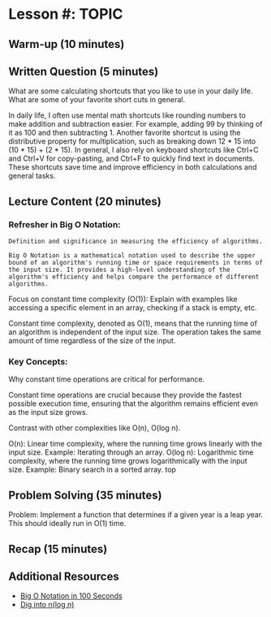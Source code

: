 # Lesson #: TOPIC

## Warm-up (10 minutes)

## Written Question (5 minutes)

What are some calculating shortcuts that you like to use in your daily life. What are some of your favorite short cuts in general.

In daily life, I often use mental math shortcuts like rounding numbers to make addition and subtraction easier. For example, adding 99 by thinking of it as 100 and then subtracting 1. Another favorite shortcut is using the distributive property for multiplication, such as breaking down 12 * 15 into (10 * 15) + (2 * 15). In general, I also rely on keyboard shortcuts like Ctrl+C and Ctrl+V for copy-pasting, and Ctrl+F to quickly find text in documents. These shortcuts save time and improve efficiency in both calculations and general tasks.

## Lecture Content (20 minutes)

### Refresher in Big O Notation:

    Definition and significance in measuring the efficiency of algorithms.

    Big O Notation is a mathematical notation used to describe the upper bound of an algorithm's running time or space requirements in terms of the input size. It provides a high-level understanding of the algorithm's efficiency and helps compare the performance of different algorithms.


Focus on constant time complexity (O(1)): Explain with examples like accessing a specific element in an array, checking if a stack is empty, etc.

Constant time complexity, denoted as O(1), means that the running time of an algorithm is independent of the input size. The operation takes the same amount of time regardless of the size of the input.

### Key Concepts:

Why constant time operations are critical for performance.

Constant time operations are crucial because they provide the fastest possible execution time, ensuring that the algorithm remains efficient even as the input size grows.

Contrast with other complexities like O(n), O(log n).

O(n): Linear time complexity, where the running time grows linearly with the input size. Example: Iterating through an array.
O(log n): Logarithmic time complexity, where the running time grows logarithmically with the input size. Example: Binary search in a sorted array.
top

## Problem Solving (35 minutes)

Problem: Implement a function that determines if a given year is a leap year. This should ideally run in O(1) time.

## Recap (15 minutes)

## Additional Resources

- [Big O Notation in 100 Seconds](https://www.youtube.com/watch?v=g2o22C3CRfU&t=42s)
- [Dig into n(log n)](https://youtu.be/Mo4vesaut8g?si=af_Bc15KIxYd4jBt&t=3500)
